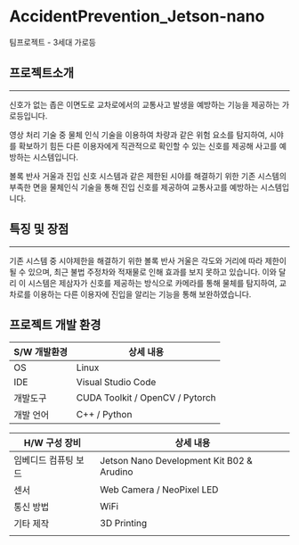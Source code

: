 # AccidentPrevention_Jetson-nano
팀프로젝트 - 3세대 가로등
## 프로젝트소개

---

신호가 없는 좁은 이면도로 교차로에서의 교통사고 발생을 예방하는 기능을 제공하는 가로등입니다. 

영상 처리 기술 중 물체 인식 기술을 이용하여 차량과 같은 위험 요소를 탐지하여, 시야를 확보하기 힘든 다른 이용자에게 직관적으로 확인할 수 있는 신호를 제공해 사고를 예방하는 시스템입니다.

 볼록 반사 거울과 진입 신호 시스템과 같은 제한된 시야를 해결하기 위한 기존 시스템의 부족한 면을 물체인식 기술을 통해 진입 신호를 제공하여 교통사고를 예방하는 시스템입니다. 

## 특징 및 장점

---

 기존 시스템 중 시야제한을 해결하기 위한 볼록 반사 거울은 각도와 거리에 따라 제한이 될 수 있으며, 최근 불법 주정차와 적재물로 인해 효과를 보지 못하고 있습니다. 이와 달리 이 시스템은 제삼자가 신호를 제공하는 방식으로 카메라를 통해 물체를 탐지하여, 교차로를 이용하는 다른 이용자에 진입을 알리는 기능을 통해 보완하였습니다.

 

## 프로젝트 개발 환경

| S/W 개발환경 | 상세 내용 |
| --- | --- |
| OS | Linux |
| IDE | Visual Studio Code |
| 개발도구 | CUDA Toolkit / OpenCV / Pytorch |
| 개발 언어 | C++ / Python |

| H/W 구성 장비 | 상세 내용 |
| --- | --- |
| 임베디드 컴퓨팅 보드 | Jetson Nano Development Kit B02 & Arudino |
| 센서 | Web Camera / NeoPixel LED |
| 통신 방법 | WiFi |
| 기타 제작 | 3D Printing |
|  |  |
